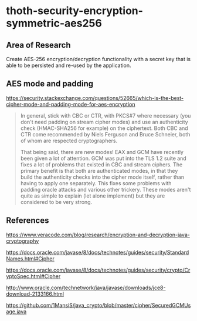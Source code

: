 # thoth-security-encryption-symmetric-aes256

## Area of Research

Create AES-256 encryption/decryption functionality with a secret key that
is able to be persisted and re-used by the application.

## AES mode and padding

https://security.stackexchange.com/questions/52665/which-is-the-best-cipher-mode-and-padding-mode-for-aes-encryption

> In general, stick with CBC or CTR, with PKCS#7 where necessary (you don't 
> need padding on stream cipher modes) and use an authenticity check 
> (HMAC-SHA256 for example) on the ciphertext. Both CBC and CTR come 
> recommended by Niels Ferguson and Bruce Schneier, both of whom are 
> respected cryptographers.
> 
> That being said, there are new modes! EAX and GCM have recently been 
> given a lot of attention. GCM was put into the TLS 1.2 suite and fixes 
> a lot of problems that existed in CBC and stream ciphers. The primary 
> benefit is that both are authenticated modes, in that they build the 
> authenticity checks into the cipher mode itself, rather than having 
> to apply one separately. This fixes some problems with padding oracle
> attacks and various other trickery. These modes aren't quite as simple 
> to explain (let alone implement) but they are considered to be very strong.

## References

https://www.veracode.com/blog/research/encryption-and-decryption-java-cryptography

https://docs.oracle.com/javase/8/docs/technotes/guides/security/StandardNames.html#Cipher

https://docs.oracle.com/javase/8/docs/technotes/guides/security/crypto/CryptoSpec.html#Cipher

http://www.oracle.com/technetwork/java/javase/downloads/jce8-download-2133166.html

https://github.com/1MansiS/java_crypto/blob/master/cipher/SecuredGCMUsage.java

